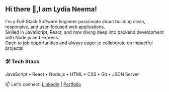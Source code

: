 ## Hi there 👋,I am Lydia Neema!

I'm a Full-Stack Software Engineer passionate about building clean, responsive, and user-focused web applications.  
Skilled in JavaScript, React, and now diving deep into backend development with Node.js and Express.  
Open to job opportunities and always eager to collaborate on impactful projects!


### 🛠 Tech Stack
JavaScript • React • Node.js • HTML • CSS • Git • JSON Server

📫 Let's connect: [LinkedIn](https://www.linkedin.com/in/lydia-neema-1551a5167) | [Portfolio](https://react-portfolio-drab-eight-74.vercel.app/)
<!--
- 🔭 I’m currently working on ...
- 🌱 I’m currently learning ...
- 👯 I’m looking to collaborate on ...
- 🤔 I’m looking for help with ...
- 💬 Ask me about ...
- 📫 How to reach me: ...
- 😄 Pronouns: ...
- ⚡ Fun fact: ...
-->
